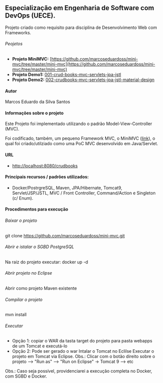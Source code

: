 ## Especialização em Engenharia de Software com DevOps (UECE).

Projeto criado como requisito para disciplina de Desenvolvimento Web com Frameworks.

###### Peojetos 
- **Projeto MiniMVC:** [https://github.com/marcoseduardoss/mini-mvc/tree/master/mini-mvc](https://github.com/marcoseduardoss/mini-mvc/tree/master/mini-mvc)
- **Projeto Demo1:** [001-crud-books-mvc-servlets-jpa-jstl](https://github.com/marcoseduardoss/mini-mvc/tree/master/demos/001-crud-books-mvc-servlets-jpa-jstl)
- **Projeto Demo2:** [002-crudbooks-mvc-servlets-jpa-jstl-material-design](https://github.com/marcoseduardoss/mini-mvc/tree/master/demos/002-crudbooks-mvc-servlets-jpa-jstl-material-design)



#### Autor
Marcos Eduardo da Silva Santos

#### Informações sobre o projeto

Este Projeto foi implementado utilizando o padrão Model-View-Controller (MVC). 

Foi codificado, também, um pequeno Framework MVC, o MiniMVC ([link](https://github.com/marcoseduardoss/mini-mvc/tree/master/mini-mvc)), o qual foi criado/utilziado como uma PoC MVC desenvolvido em Java/Servlet.  

#### URL
- [http://localhost:8080/crudbooks](http://localhost:8080/crudbooks)

#### Principais recursos / padrões utilizados: 
- Docker/PostrgreSQL, Maven, JPA/Hibernate, Tomcat9, Servlet/JSP/JSTL, MVC / Front Controller, Command/Action e Singleton (c/ Enum).

#### Procedimentos para execução

###### Baixar o projeto
git clone https://github.com/marcoseduardoss/mini-mvc.git

###### Abrir e istalar o SGBD PostgreSQL 
Na raiz do projeto executar: docker up -d

###### Abrir projeto no Eclipse
Abrir como projeto Maven existente 

###### Compilar o projeto 
mvn install

###### Executar
- Opção 1: copiar o WAR da tasta target do projeto para pasta webapps de um Tomcat e executá-lo
- Opção 2: Pode ser gerado o war Intalar o Tomcat no Eclilse Executar o projeto em Tomcat via Eclipse. Obs.: Clicar com o botão direito sobre o projeto --> "Run as" --> "Run on Eclipse" -> Tomcat 9 --> etc 

Obs.: Caso seja possível, providenciarei a execução completa no Docker, com SGBD e Docker. 

 
